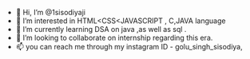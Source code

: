 - 👋 Hi, I’m @1sisodiyaji
- 👀 I’m interested in HTML<CSS<JAVASCRIPT , C,JAVA language
- 🌱 I’m currently learning DSA on java ,as well as sql .
- 💞️ I’m looking to collaborate on internship regarding this era.
- 📫 you can reach me through my instagram ID - golu_singh_sisodiya,

<!---
1sisodiyaji/1sisodiyaji is a ✨ special ✨ repository because its `README.md` (this file) appears on your GitHub profile.
You can click the Preview link to take a look at your changes.
--->
